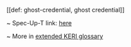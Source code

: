 [[def: ghost-credential, ghost credential]]

~ Spec-Up-T link: <a href='https://weboftrust.github.io/WOT-terms/docs/glossary/ghost-credential'>here</a>

~ More in <a href="https://weboftrust.github.io/WOT-terms/docs/glossary/ghost-credential">extended KERI glossary</a>
